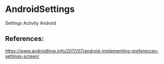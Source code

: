 # AndroidSettings
Settings Activity Android

References:
----------------
https://www.androidhive.info/2017/07/android-implementing-preferences-settings-screen/
